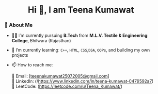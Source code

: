 <h1 align="center">Hi 🐤, I am Teena Kumawat</h1>

### 👋 About Me

- 🧑‍🎓 I’m currently pursuing **B.Tech** from **M.L.V. Textile & Engineering College**, Bhilwara (Rajasthan)
 
- 🌱 I’m currently learning:  `C++`, `HTML`, `CSS`,`DSA`, `OOPs`, and building my own projects
  
- 📫 How to reach me:
    
  📧 Email: [teeenakumawat25072005@gmail.com]  
  💼 LinkedIn: (/https://www.linkedin.com/in/teena-kumawat-0479592a7)  
  🧠 LeetCode: (https://leetcode.com/u/Teena_Kumawat/)


<!---
Teenakumawat123/Teenakumawat123 is a ✨ special ✨ repository because its `README.md` (this file) appears on your GitHub profile.
You can click the Preview link to take a look at your changes.
--->
